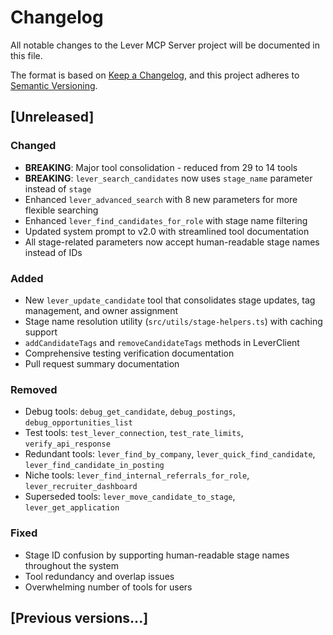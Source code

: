 # Changelog

All notable changes to the Lever MCP Server project will be documented in this file.

The format is based on [Keep a Changelog](https://keepachangelog.com/en/1.0.0/),
and this project adheres to [Semantic Versioning](https://semver.org/spec/v2.0.0.html).

## [Unreleased]

### Changed
- **BREAKING**: Major tool consolidation - reduced from 29 to 14 tools
- **BREAKING**: `lever_search_candidates` now uses `stage_name` parameter instead of `stage`
- Enhanced `lever_advanced_search` with 8 new parameters for more flexible searching
- Enhanced `lever_find_candidates_for_role` with stage name filtering
- Updated system prompt to v2.0 with streamlined tool documentation
- All stage-related parameters now accept human-readable stage names instead of IDs

### Added
- New `lever_update_candidate` tool that consolidates stage updates, tag management, and owner assignment
- Stage name resolution utility (`src/utils/stage-helpers.ts`) with caching support
- `addCandidateTags` and `removeCandidateTags` methods in LeverClient
- Comprehensive testing verification documentation
- Pull request summary documentation

### Removed
- Debug tools: `debug_get_candidate`, `debug_postings`, `debug_opportunities_list`
- Test tools: `test_lever_connection`, `test_rate_limits`, `verify_api_response`
- Redundant tools: `lever_find_by_company`, `lever_quick_find_candidate`, `lever_find_candidate_in_posting`
- Niche tools: `lever_find_internal_referrals_for_role`, `lever_recruiter_dashboard`
- Superseded tools: `lever_move_candidate_to_stage`, `lever_get_application`

### Fixed
- Stage ID confusion by supporting human-readable stage names throughout the system
- Tool redundancy and overlap issues
- Overwhelming number of tools for users

## [Previous versions...]